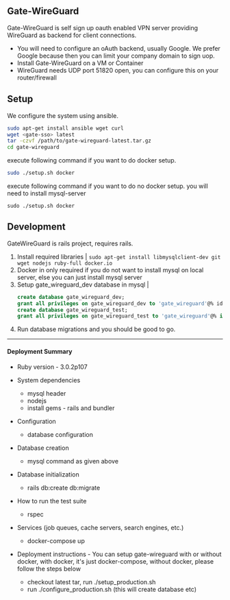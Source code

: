 ## Gate-WireGuard

Gate-WireGuard is self sign up oauth enabled VPN server providing WireGuard as backend for client connections.

* You will need to configure an oAuth backend, usually Google. We prefer Google because then you can limit your company domain to sign uop.
* Install Gate-WireGuard on a VM or Container
* WireGuard needs UDP port 51820 open, you can configure this on your router/firewall

## Setup

We configure the system using ansible. 

````bash
sudo apt-get install ansible wget curl 
wget <gate-sso> latest 
tar -czvf /path/to/gate-wireguard-latest.tar.gz 
cd gate-wireguard
````
execute following command if you want to do docker setup.
````bash
sudo ./setup.sh docker
````
execute following command if you want to do no docker setup. you will need to install mysql-server
````shell
sudo ./setup.sh docker
````

## Development

GateWireGuard is rails project, requires rails.
1. Install required libraries 
   |
    ```sudo apt-get install libmysqlclient-dev git wget nodejs ruby-full docker.io```
2. Docker in only required if you do not want to install mysql on local server, else you can just install mysql server
3. Setup gate_wireguard_dev database in mysql
    |
    ```sql
   create database gate_wireguard_dev;
   grant all privileges on gate_wireguard_dev to 'gate_wireguard'@% idenfied by 'gate_wireguard';
   create database gate_wireguard_test;
   grant all privileges on gate_wireguard_test to 'gate_wireguard'@% identified by 'gate_wireguard';
    ```
4. Run database migrations and you should be good to go.


---
#### Deployment Summary
* Ruby version - 3.0.2p107
* System dependencies
  * mysql header
  * nodejs
  * install gems - rails and bundler

* Configuration
  * database configuration

* Database creation
  * mysql command as given above

* Database initialization
  * rails db:create db:migrate

* How to run the test suite
  * rspec

* Services (job queues, cache servers, search engines, etc.)
  * docker-compose up

* Deployment instructions - You can setup gate-wireguard with or without docker, with docker, it's just docker-compose, without docker, please follow the steps below
  * checkout latest tar, run ./setup_production.sh
  * run ./configure_production.sh (this will create database etc)
